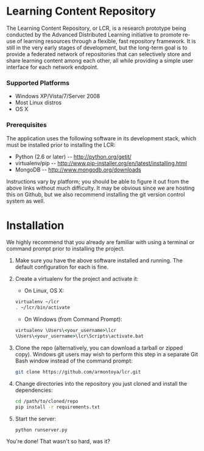 # Learning Content Repository

The Learning Content Repository, or LCR, is a research prototype being conducted by the Advanced Distributed Learning initiative to promote re-use of learning resources through a flexible, fast repository framework. It is still in the very early stages of development, but the long-term goal is to provide a federated network of repositories that can selectively store and share learning content among each other, all while providing a simple user interface for each network endpoint.


### Supported Platforms

- Windows XP/Vista/7/Server 2008
- Most Linux distros
- OS X

### Prerequisites

The application uses the following software in its development stack, which must be installed prior to installing the LCR:

- Python (2.6 or later) -- http://python.org/getit/
- virtualenv/pip -- http://www.pip-installer.org/en/latest/installing.html
- MongoDB -- http://www.mongodb.org/downloads

Instructions vary by platform; you should be able to figure it out from the above links without much difficulty. It may be obvious since we are hosting this on Github, but we also recommend installing the git version control system as well.

# Installation

We highly recommend that you already are familiar with using a terminal or command prompt prior to installing the project. 

1. Make sure you have the above software installed and running. The default configuration for each is fine.
1. Create a virtualenv for the project and activate it:
    - On Linux, OS X:
    
    ```bash
    virtualenv ~/lcr
    . ~/lcr/bin/activate
    ```
    - On Windows (from Command Prompt):
    
    ```cmd
    virtualenv \Users\<your_username>\lcr
    \Users\<your_username>\lcr\Scripts\activate.bat
    ```
1. Clone the repo (alternatively, you can download a tarball or zipped copy). Windows git users may wish to perform this step in a separate Git Bash window instead of the command prompt:

    ```bash
    git clone https://github.com/armontoya/lcr.git
    ```

1. Change directories into the repository you just cloned and install the dependencies:

    ```bash
    cd /path/to/cloned/repo
    pip install -r requirements.txt
    ```
1. Start the server:

    ```bash
    python runserver.py
    ```
    
You're done! That wasn't so hard, was it?


